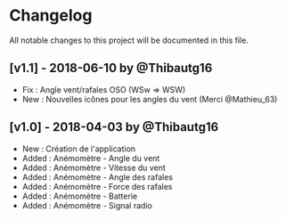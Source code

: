 # Changelog
All notable changes to this project will be documented in this file.

## [v1.1] - 2018-06-10 by @Thibautg16
- Fix : Angle vent/rafales OSO (WSw => WSW)
- New : Nouvelles icônes pour les angles du vent (Merci @Mathieu_63)

## [v1.0] - 2018-04-03 by @Thibautg16
- New : Création de l'application
- Added : Anémomètre - Angle du vent
- Added : Anémomètre - Vitesse du vent
- Added : Anémomètre - Angle des rafales
- Added : Anémomètre - Force des rafales
- Added : Anémomètre - Batterie
- Added : Anémomètre - Signal radio